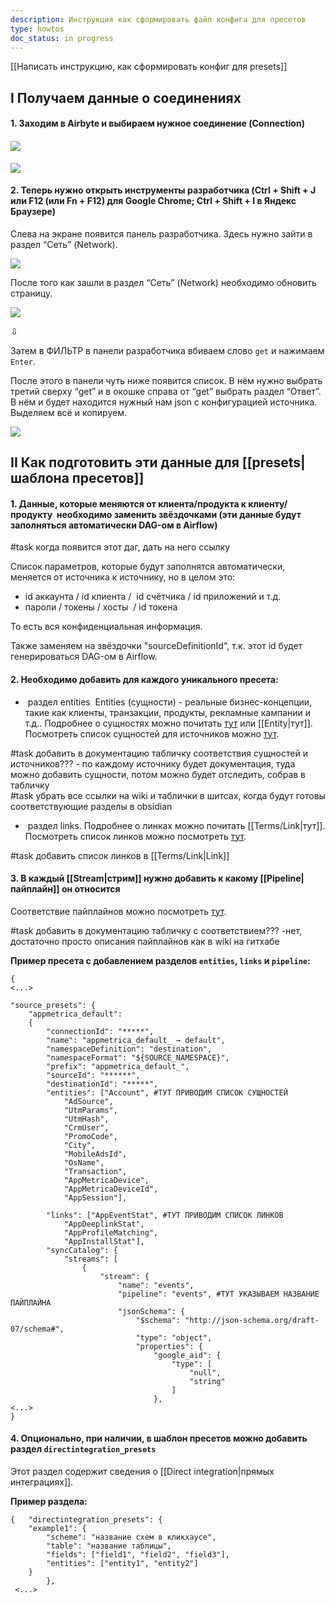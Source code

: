 ```yaml
---
description: Инструкция как сформировать файл конфига для пресетов
type: howtos
doc_status: in progress
---
```

[[Написать инструкцию, как сформировать конфиг для presets]]

## I Получаем данные о соединениях

#### 1. Заходим в Airbyte и выбираем нужное соединение (Connection)

#### ![](https://lh7-rt.googleusercontent.com/docsz/AD_4nXfYR8cC5sohOe8GyaPFCBpqdcNZ0vsxyzk-O1W5lMf1tdkVUa-PHyQXebHdbI2LQSkz3YUlyCDpR0jt_uRyWNNiQa6vhzEP8aBBz4lUU7rJkIG2DVKyGsaFe8ky99e29tqutXHV_SwsHmtMVqlVkyds3nEL?key=WLrhqU9b79UJM2CtoA6d9A)

![](https://lh7-rt.googleusercontent.com/docsz/AD_4nXe2b_SRpcwH3HRO2XQvXdGwOXFjphM4Wa7hN8mC9j41iSwdUVRC36CtS1jZrGcGr7ci3GFCYS3BnESoVIiu0X8bLqGfeRw2Wr2xxrVnFzxwdW1_rjpFL44-vuUnE4cQ0VqPG2UFH6Zg1ONciYiBNzrTceSn?key=WLrhqU9b79UJM2CtoA6d9A)

  
#### 2. Теперь нужно открыть инструменты разработчика (Ctrl + Shift + J или F12 (или Fn + F12) для Google Chrome; Ctrl + Shift + I в Яндекс Браузере)
Слева на экране появится панель разработчика. Здесь нужно зайти в раздел “Сеть” (Network).

![](https://lh7-rt.googleusercontent.com/docsz/AD_4nXe-oEuBOOuItA23P_WLgV46Rw4fHw9fOJXQxofV6OShOk1dmJuh5CdqYKV3UU5bh4O8VyQ11FatA_JW1Y3zpSfdLp8ruFtPcFqFHoemcJC4iYSVDoEtzuesZ7nudjLb8ONGgyKu7fzyBQt3kELdQ6OgBRCj?key=WLrhqU9b79UJM2CtoA6d9A)

После того как зашли в раздел “Сеть” (Network) необходимо обновить страницу.

![](https://lh7-rt.googleusercontent.com/docsz/AD_4nXc-ZqQPEb7Na9kodwzd2M0U3I0awPcw5RnjYqMKpuB3CcDFPBIvjMl2JjRKYGhtZ-16SzYKbpKihmUSgBg0V29rD5lOBD0G6eco20_8K9iPe46pR2UPKL4INZwF4UMjjgooIt7B0S2i8z5yiKiJlCk3qxV7?key=WLrhqU9b79UJM2CtoA6d9A)

⇩

Затем в ФИЛЬТР в панели разработчика вбиваем слово `get` и нажимаем `Enter`.

После этого в панели чуть ниже появится список. В нём нужно выбрать третий сверху “get” и в окошке справа от “get” выбрать раздел “Ответ”. В нём и будет находится нужный нам json с конфигурацией источника. Выделяем всё и копируем.

![](https://lh7-rt.googleusercontent.com/docsz/AD_4nXcmOdpIIxVLHu1AsPATpA5sX3GugygY4IM-dqeHjiqm5jNHJcHgz8S1cEZebvphK0_xcDjilOBmZWOY_3OUfY9UyUlPAqRztrC1i_nK4zXcQx8RqRrIQCDfqdL9CQYWHV3mdBzKiYNojHwkDr64O5GbznNL?key=WLrhqU9b79UJM2CtoA6d9A)

  

## II Как подготовить эти данные для [[presets|шаблона пресетов]]

#### 1. Данные, которые меняются от клиента/продукта к клиенту/продукту  необходимо заменить звёздочками (эти данные будут заполняться автоматически DAG-ом в Airflow) 

#task когда появится этот даг, дать на него ссылку

Список параметров, которые будут заполнятся автоматически, меняется от источника к источнику, но в целом это:

- id аккаунта / id клиента /  id счётчика / id приложений и т.д.
- пароли / токены / хосты  / id токена

То есть вся конфиденциальная информация.

Также заменяем на звёздочки "sourceDefinitionId", т.к. этот id будет генерироваться DAG-ом в Airflow. 
#### 2. Необходимо добавить для каждого уникального пресета:

-  раздел entities 
	Entities (сущности) - реальные бизнес-концепции, такие как клиенты, транзакции, продукты, рекламные кампании и т.д.. Подробнее о сущностях можно почитать [тут](https://github.com/adventum/dbt-datacraft/wiki/4.-%D0%9E%D0%BF%D0%B8%D1%81%D0%B0%D0%BD%D0%B8%D0%B5-%D1%84%D0%B0%D0%B9%D0%BB%D0%B0-metadata.sql) или [[Entity|тут]]. Посмотреть список сущностей для источников можно [тут](https://docs.google.com/spreadsheets/d/17L2DaVe9fkugxNb99yqwg9e5r3wZ1ia7S_RBx3ZHh9A/edit?gid=928479100#gid=928479100).

#task добавить в документацию табличку соответствия сущностей и источников??? - по каждому источнику будет документация, туда можно добавить сущности, потом можно будет отследить, собрав в табличку   
#task убрать все ссылки на wiki и таблички в шитсах, когда будут готовы соответствующие разделы в obsidian 

-  раздел links. 
	Подробнее о линках можно почитать [[Terms/Link|тут]].
	Посмотреть список линков можно посмотреть [тут](https://docs.google.com/spreadsheets/d/17L2DaVe9fkugxNb99yqwg9e5r3wZ1ia7S_RBx3ZHh9A/edit?gid=99744490#gid=99744490).

#task добавить список линков в [[Terms/Link|Link]]

#### 3. В каждый [[Stream|стрим]] нужно добавить к какому [[Pipeline|пайплайн]] он относится

Соответствие пайплайнов можно посмотреть [тут](https://docs.google.com/spreadsheets/d/17L2DaVe9fkugxNb99yqwg9e5r3wZ1ia7S_RBx3ZHh9A/edit?gid=1025378649#gid=1025378649).

#task добавить в документацию табличку с соответствием??? -нет, достаточно просто описания пайплайнов как в wiki на гитхабе 

**Пример пресета с добавлением разделов `entities`, `links` и `pipeline`:**
```
{   
<...>

"source_presets": {
    "appmetrica_default":
    {
        "connectionId": "*****",
        "name": "appmetrica_default_ → default",
        "namespaceDefinition": "destination",
        "namespaceFormat": "${SOURCE_NAMESPACE}",
        "prefix": "appmetrica_default_",
        "sourceId": "******",
        "destinationId": "*****",
        "entities": ["Account", #ТУТ ПРИВОДИМ СПИСОК СУЩНОСТЕЙ
            "AdSource",
            "UtmParams",
            "UtmHash",
            "CrmUser",
            "PromoCode",
            "City",
            "MobileAdsId",
            "OsName",
            "Transaction",
            "AppMetricaDevice",
            "AppMetricaDeviceId",
            "AppSession"],

        "links": ["AppEventStat", #ТУТ ПРИВОДИМ СПИСОК ЛИНКОВ
            "AppDeeplinkStat",
            "AppProfileMatching",
            "AppInstallStat"],        
        "syncCatalog": {
            "streams": [
                {
                    "stream": {
                        "name": "events",
                        "pipeline": "events", #ТУТ УКАЗЫВАЕМ НАЗВАНИЕ ПАЙПЛАЙНА
                        "jsonSchema": {
                            "$schema": "http://json-schema.org/draft-07/schema#",
                            "type": "object",
                            "properties": {
                                "google_aid": {
                                    "type": [
                                        "null",
                                        "string"
                                    ]
                                },
<...>
}
```

#### 4. Опционально, при наличии, в шаблон пресетов можно добавить раздел `directintegration_presets`

Этот раздел содержит сведения о [[Direct integration|прямых интеграциях]].

**Пример раздела:**
```
{   "directintegration_presets": {
    "example1": {
        "scheme": "название схем в кликхаусе",
        "table": "название таблицы",
        "fields": ["field1", "field2", "field3"],
        "entities": ["entity1", "entity2"]
    }      
        },
 <...>
```